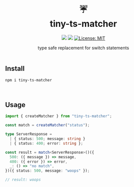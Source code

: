 <h1 align="center" style="margin-top:0;"> 
<div>☔</div>
<div>tiny-ts-matcher</div> </h1>
<p align="center">
  <a href="https://www.npmjs.com/package/tiny-ts-matcher"><img src="https://img.shields.io/npm/v/readme-md-generator.svg" /></a>
  <img src="https://img.shields.io/bundlephobia/minzip/tiny-ts-matcher" />
  <a href="https://github.com/kefranabg/readme-md-generator/blob/master/LICENSE">
    <img alt="License: MIT" src="https://img.shields.io/badge/license-MIT-blue.svg" target="_blank" />
  </a>
</p>
<div align="center">type safe replacement for switch statements</div>

<br/>

## **Install**

`npm i tiny-ts-matcher`

<br/>

## **Usage**

```typescript
import { createMatcher } from "tiny-ts-matcher";

const match = createMatcher("status");

type ServerResponse =
  | { status: 500; message: string }
  | { status: 400; error: string };

const result = match<ServerResponse>()({
  500: ({ message }) => message,
  400: ({ error }) => error,
  _: () => "no match",
})({ status: 500, message: "woops" });

// result: woops
```

